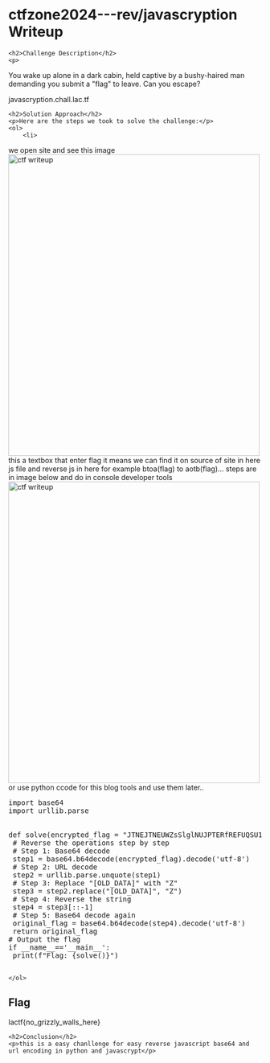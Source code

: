 <title>lactf2025---rev/javascryptionWriteup </title>
 

<!DOCTYPE html>
<html>
 
<body>
    <h1>ctfzone2024---rev/javascryption Writeup </h1>

    <h2>Challenge Description</h2>
    <p>  
You wake up alone in a dark cabin, held captive by a bushy-haired man demanding you submit a "flag" to leave. Can you escape?

javascryption.chall.lac.tf
</p>

    <h2>Solution Approach</h2>
    <p>Here are the steps we took to solve the challenge:</p>
    <ol> 
        <li> 
we open site and see this image   <img src="https://cybersecctf.github.io/blog/2025/lactf/javascryption/Capturecabin.PNG" alt="ctf writeup" width="500" height="600"/> this a textbox that   enter flag it means we can find it on source of site in here js file
and reverse js in here for example btoa(flag) to aotb(flag)... steps are in image below and do in console developer tools    
<img src="https://cybersecctf.github.io/blog/2025/lactf/javascryption/cabin2.PNG" alt="ctf writeup" width="500" height="600"/> 
or use python ccode for  this blog tools and use them later..
<pre>
import base64
import urllib.parse


def solve(encrypted_flag = "JTNEJTNEUWZsSlglNUJPTERfREFUQSU1RG85MWNzeFdZMzlWZXNwbmVwSjMlNUJPTERfREFUQSU1RGY5bWI3JTVCT0xEX0RBVEElNURHZGpGR2I="):
 # Reverse the operations step by step
 # Step 1: Base64 decode
 step1 = base64.b64decode(encrypted_flag).decode('utf-8')
 # Step 2: URL decode
 step2 = urllib.parse.unquote(step1)
 # Step 3: Replace "[OLD_DATA]" with "Z"
 step3 = step2.replace("[OLD_DATA]", "Z")
 # Step 4: Reverse the string
 step4 = step3[::-1]
 # Step 5: Base64 decode again
 original_flag = base64.b64decode(step4).decode('utf-8')
 return original_flag
# Output the flag
if __name__=='__main__':
 print(f"Flag: {solve()}")

</pre>
</li
 
    </ol>
<br>
    <h2>Flag</h2>
    <p class="flag">lactf{no_grizzly_walls_here}

</p>

    <h2>Conclusion</h2>
    <p>this is a easy chanllenge for easy reverse javascript base64 and url encoding in python and javascrypt</p>
</body>
</html>
